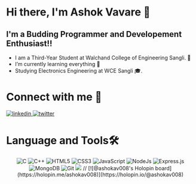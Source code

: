 # Hi there, I'm Ashok Vavare 👋 

## I'm a Budding Programmer and Developement Enthusiast!!

- I am a Third-Year Student at Walchand College of Engineering Sangli. 🏫
- I’m currently learning everything 🤣
- Studying Electronics Engineering at WCE Sangli 🎓.




<h1 align="left">Connect with me 💬</h1>
<div align="left">
 <a href="https://www.linkedin.com/in/ashok-vavare-78a45a191/" target="_blank">
<img src=https://img.shields.io/badge/linkedin-%231E77B5.svg?&style=for-the-badge&logo=linkedin&logoColor=white alt=linkedin style="margin-bottom: 5px;" />
</a>

<a href="https://www.linkedin.com/in/ashok-vavare-78a45a191/" target="_blank">
<img src="https://img.shields.io/badge/Instagram-E4405F?style=for-the-badge&logo=instagram&logoColor=white" alt=twitter style="margin-bottom: 5px;" />
</a>
<br>


<h1>Language and Tools🛠</h1>

<p align="center"> 
  
 <img alt="C" src="https://img.shields.io/badge/c-%2300599C.svg?style=for-the-badge&logo=c&logoColor=white"/>
 <img alt="C++" src="https://img.shields.io/badge/c++-%2300599C.svg?style=for-the-badge&logo=c%2B%2B&logoColor=white"/>
 

<img alt="HTML5" src="https://img.shields.io/badge/html5-%23E34F26.svg?&style=for-the-badge&logo=html5&logoColor=white" />
 <img alt="CSS3" src="https://img.shields.io/badge/css3-%231572B6.svg?&style=for-the-badge&logo=css3&logoColor=white" />
 <img alt="JavaScript" src="https://img.shields.io/badge/javascript-%23323330.svg?&style=for-the-badge&logo=javascript&logoColor=%23F7DF1E" />
 
<img alt="NodeJs" src="https://img.shields.io/badge/Node.js-339933?style=for-the-badge&logo=nodedotjs&logoColor=white" />
  
  <img alt="Express.js" src="https://img.shields.io/badge/Express.js-000000?style=for-the-badge&logo=express&logoColor=white" />

 <img alt="MongoDB" src="https://img.shields.io/badge/MongoDB-lightgreen?style=for-the-badge&logo=mongodb&logoColor=4EA94B" />
 
 
  <img alt="Git" src="https://img.shields.io/badge/Git-F05032?style=for-the-badge&logo=git&logoColor=white" />
 

  <img src="https://img.shields.io/badge/Heroku-430098?style=for-the-badge&logo=heroku&logoColor=white" />
  // [![@ashokav008's Holopin board](https://holopin.me/ashokav008)](https://holopin.io/@ashokav008)
</p>

 <br>


